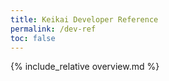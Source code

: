 ```yaml
---
title: Keikai Developer Reference
permalink: /dev-ref
toc: false
---
```


{% include_relative overview.md %}
